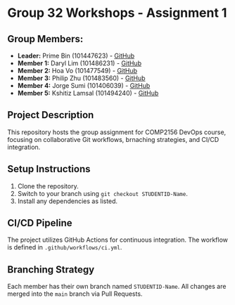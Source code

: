 # Group 32 Workshops - Assignment 1

## Group Members:
- **Leader:** Prime Bin (101447623) - [GitHub](https://github.com/Arpollus)
- **Member 1:** Daryl Lim (101486231) - [GitHub](https://github.com/Poref01)
- **Member 2:** Hoa Vo (101477549) - [GitHub](https://github.com/Senshi124)
- **Member 3:** Philip Zhu (101483560) - [GitHub](https://github.com/101483560)
- **Member 4:** Jorge Sumi (101406039) - [GitHub](https://github.com/jorgesumi)
- **Member 5:** Kshitiz Lamsal (101494240) - [GitHub](https://github.com/Kshitizlamsal)


## Project Description
This repository hosts the group assignment for COMP2156 DevOps course, focusing on collaborative Git workflows, brnaching strategies, and CI/CD integration.

## Setup Instructions
1. Clone the repository.
2. Switch to your branch using `git checkout STUDENTID-Name`.
3. Install any dependencies as listed.

## CI/CD Pipeline
The project utilizes GitHub Actions for continuous integration. The workflow is defined
in `.github/workflows/ci.yml`.

## Branching Strategy
Each member has their own branch named `STUDENTID-Name`. All changes are
merged into the `main` branch via Pull Requests.
